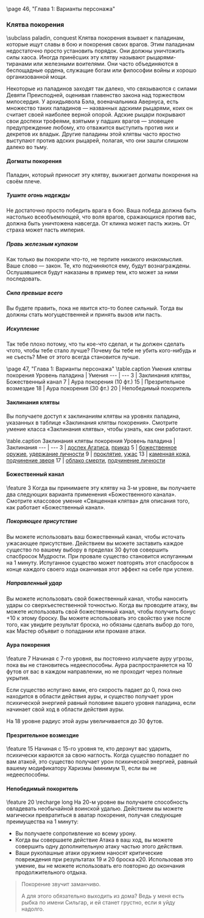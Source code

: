 \page 46, "Глава 1: Варианты персонажа"
### Клятва покорения
\subclass paladin, conquest
Клятва покорения взывает к паладинам, которые ищут славы в бою и покорения своих врагов. Этим паладинам недостаточно просто установить порядок. Они должны уничтожить силы хаоса. Иногда принёсших эту клятву называют рыцарями-тиранами или железными воителями. Они часто объединяются в беспощадные ордена, служащие богам или философии войны и хорошо организованной мощи.

Некоторые из паладинов заходят так далеко, что связываются с силами Девяти Преисподней, оценивая главенство закона над торжеством милосердия. У архидьявола Бэла, военачальника Авернуса, есть множество таких паладинов — названных адскими рыцарями, коих он считает своей наиболее верной опорой. Адские рыцари покрывают свои доспехи трофеями, взятыми у падших врагов — зловещее предупреждение любому, кто отважится выступить против них и декретов их владык. Другие паладины этой клятвы часто яростно выступают против адских рыцарей, полагая, что они зашли слишком далеко во тьму.

#### Догматы покорения
Паладин, который приносит эту клятву, выжигает догматы покорения на своём плече.

##### Тушите огонь надежды
Не достаточно просто победить врага в бою. Ваша победа должна быть настолько всеобъемлющей, что воля врагов, сражающихся против вас, должна быть уничтожена навсегда. От клинка может пасть жизнь. От страха может пасть империя.

##### Правь железным кулаком
Как только вы покорили что-то, не терпите никакого инакомыслия. Ваше слово — закон. Те, кто подчиняются ему, будут вознаграждены. Ослушавшиеся будут наказаны в пример тем, кто может за ними последовать.

##### Сила превыше всего
Вы будете править, пока не явится кто-то более сильный. Тогда вы должны стать могущественней и принять вызов или пасть.

##### Искупление
Так тебе плохо потому, что ты кое-что сделал, и ты должен сделать чтото, чтобы тебе стало лучше? Почему бы тебе не убить кого-нибудь и не съесть? Мне от этого всегда становится лучше.

\page 47, "Глава 1: Варианты персонажа"
\table.caption Умения клятвы покорения
Уровень паладина | Умения
--- | ---
3 | Заклинания клятвы, Божественный канал
7 | Аура покорения (10 фт.)
15 | Презрительное возмездие
18 | Аура покорения (30 фт.)
20 | Непобедимый покоритель

#### Заклинания клятвы
Вы получаете доступ к заклинаниям клятвы на уровнях паладина, указанных в таблице «Заклинания клятвы покорения». Смотрите умение класса «Заклинания клятвы», чтобы узнать, как они работают.

\table.caption Заклинания клятвы покорения
Уровень паладина | Заклинания
--- | ---
3 | [доспех Агатиса](armor_of_Agathys), [приказ](command)
5 | [божественное оружие](spiritual_weapon), [удержание личности](hold_person)
9 | [проклятие](bestow_curse), [ужас](fear)
13 | [каменная кожа](stoneskin), [подчинение зверя](dominate_beast)
17 | [облако смерти](cloudkill), [подчинение личности](dominate_person)

#### Божественный канал
\feature 3
Когда вы принимаете эту клятву на 3-м уровне, вы получаете два следующих варианта применения «Божественного канала». Смотрите классовое умение «Священная клятва» для описания того, как работает «Божественный канал».

##### Покоряющее присутствие
Вы можете использовать ваш божественный канал, чтобы источать ужасающее присутствие. Действием вы можете заставить каждое существо по вашему выбору в пределах 30 футов совершить спасбросок Мудрости. При провале существо становится испуганным на 1 минуту. Испуганное существо может повторять этот спасбросок в конце каждого своего хода оканчивая этот эффект на себе при успехе.

##### Направленный удар
Вы можете использовать свой божественный канал, чтобы наносить удары со сверхъестественной точностью. Когда вы проводите атаку, вы можете использовать свой божественный канал, чтобы получить бонус +10 к этому броску. Вы можете использовать это свойство уже после того, как увидите результат броска, но обязаны сделать выбор до того, как Мастер объявит о попадании или промахе атаки.

#### Аура покорения
\feature 7
Начиная с 7-го уровня, вы постоянно излучаете ауру угрозы, пока вы не становитесь недееспособны. Аура распространяется на 10 футов от вас в каждом направлении, но не проходит через полные укрытия.

Если существо испугано вами, его скорость падает до 0, пока оно находится в области действия ауры, и существо получает урон психической энергией равный половине вашего уровня паладина, если начинает свой ход в области действия ауры.

На 18 уровне радиус этой ауры увеличивается до 30 футов.

#### Презрительное возмездие
\feature 15
Начиная с 15-го уровня те, кто дерзнут вас ударить, психически караются за свою наглость. Когда существо попадает по вам атакой, это существо получает урон психической энергией, равный вашему модификатору Харизмы (минимум 1), если вы не недееспособны.

#### Непобедимый покоритель
\feature 20
\recharge long
На 20-м уровне вы получаете способность овладевать необычайной воинской удалью. Действием вы можете магически превратиться в аватар покорения, получая следующие преимущества на 1 минуту:
- Вы получаете сопротивление ко всему урону.
- Когда вы совершаете действие Атака в ваш ход, вы можете совершить одну дополнительную атаку частью этого действия.
- Ваши рукопашные атаки оружием наносят критические повреждения при результатах 19 и 20 броска к20.
Использовав это умение, вы не можете использовать его повторно до окончания продолжительного отдыха.

> Покорение звучит заманчиво.
> 
> А для этого обязательно выходить из дома? Ведь у меня есть рыбка по имени Сильгар, и ей станет грустно, если я уйду надолго.
